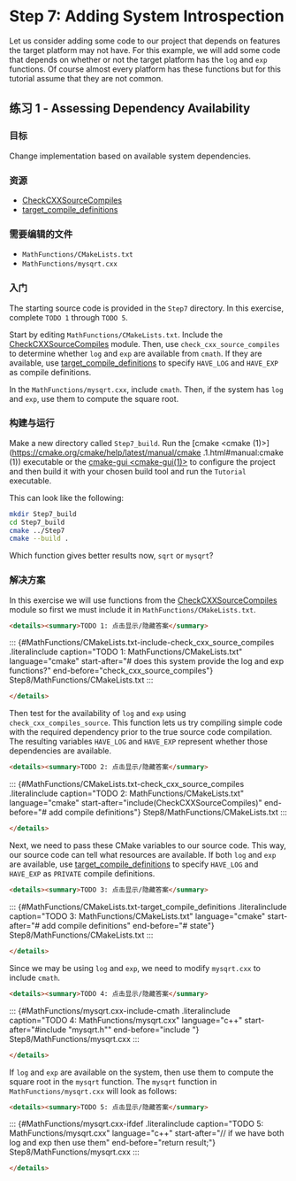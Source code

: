 # Step 7: Adding System Introspection

Let us consider adding some code to our project that depends on features
the target platform may not have. For this example, we will add some
code that depends on whether or not the target platform has the `log`
and `exp` functions. Of course almost every platform has these functions
but for this tutorial assume that they are not common.

## 练习 1 - Assessing Dependency Availability

### 目标

Change implementation based on available system dependencies.

### 资源

-   [CheckCXXSourceCompiles](https://cmake.org/cmake/help/latest/module/CheckCXXSourceCompiles.html#module:CheckCXXSourceCompiles)
-   [target_compile_definitions](https://cmake.org/cmake/help/latest/command/target_compile_definitions.html#command:target_compile_definitions)

### 需要编辑的文件

-   `MathFunctions/CMakeLists.txt`
-   `MathFunctions/mysqrt.cxx`

### 入门

The starting source code is provided in the `Step7` directory. In this
exercise, complete `TODO 1` through `TODO 5`.

Start by editing `MathFunctions/CMakeLists.txt`. Include the
[CheckCXXSourceCompiles](https://cmake.org/cmake/help/latest/module/CheckCXXSourceCompiles.html#module:CheckCXXSourceCompiles) module. Then,
use `check_cxx_source_compiles` to determine whether `log` and `exp` are
available from `cmath`. If they are available, use
[target_compile_definitions](https://cmake.org/cmake/help/latest/command/target_compile_definitions.html#command:target_compile_definitions) to
specify `HAVE_LOG` and `HAVE_EXP` as compile definitions.

In the `MathFunctions/mysqrt.cxx`, include `cmath`. Then, if the system
has `log` and `exp`, use them to compute the square root.

### 构建与运行

Make a new directory called `Step7_build`. Run the
[cmake  <cmake (1)>](https://cmake.org/cmake/help/latest/manual/cmake .1.html#manual:cmake (1)) executable or the
[cmake-gui <cmake-gui(1)>](https://cmake.org/cmake/help/latest/manual/cmake-gui.1.html#manual:cmake-gui(1)) to configure
the project and then build it with your chosen build tool and run the
`Tutorial` executable.

This can look like the following:

```bash
mkdir Step7_build
cd Step7_build
cmake ../Step7
cmake --build .
```

Which function gives better results now, `sqrt` or `mysqrt`?

### 解决方案

In this exercise we will use functions from the
[CheckCXXSourceCompiles](https://cmake.org/cmake/help/latest/module/CheckCXXSourceCompiles.html#module:CheckCXXSourceCompiles) module so
first we must include it in `MathFunctions/CMakeLists.txt`.

```html
<details><summary>TODO 1: 点击显示/隐藏答案</summary>
```
::: {#MathFunctions/CMakeLists.txt-include-check_cxx_source_compiles .literalinclude caption="TODO 1: MathFunctions/CMakeLists.txt" language="cmake" start-after="# does this system provide the log and exp functions?" end-before="check_cxx_source_compiles"}
Step8/MathFunctions/CMakeLists.txt
:::

```html
</details>
```
Then test for the availability of `log` and `exp` using
`check_cxx_compiles_source`. This function lets us try compiling simple
code with the required dependency prior to the true source code
compilation. The resulting variables `HAVE_LOG` and `HAVE_EXP` represent
whether those dependencies are available.

```html
<details><summary>TODO 2: 点击显示/隐藏答案</summary>
```
::: {#MathFunctions/CMakeLists.txt-check_cxx_source_compiles .literalinclude caption="TODO 2: MathFunctions/CMakeLists.txt" language="cmake" start-after="include(CheckCXXSourceCompiles)" end-before="# add compile definitions"}
Step8/MathFunctions/CMakeLists.txt
:::

```html
</details>
```
Next, we need to pass these CMake variables to our source code. This
way, our source code can tell what resources are available. If both
`log` and `exp` are available, use
[target_compile_definitions](https://cmake.org/cmake/help/latest/command/target_compile_definitions.html#command:target_compile_definitions) to
specify `HAVE_LOG` and `HAVE_EXP` as `PRIVATE` compile definitions.

```html
<details><summary>TODO 3: 点击显示/隐藏答案</summary>
```
::: {#MathFunctions/CMakeLists.txt-target_compile_definitions .literalinclude caption="TODO 3: MathFunctions/CMakeLists.txt" language="cmake" start-after="# add compile definitions" end-before="# state"}
Step8/MathFunctions/CMakeLists.txt
:::

```html
</details>
```
Since we may be using `log` and `exp`, we need to modify `mysqrt.cxx` to
include `cmath`.

```html
<details><summary>TODO 4: 点击显示/隐藏答案</summary>
```
::: {#MathFunctions/mysqrt.cxx-include-cmath .literalinclude caption="TODO 4: MathFunctions/mysqrt.cxx" language="c++" start-after="#include \"mysqrt.h\"" end-before="include <iostream>"}
Step8/MathFunctions/mysqrt.cxx
:::

```html
</details>
```
If `log` and `exp` are available on the system, then use them to compute
the square root in the `mysqrt` function. The `mysqrt` function in
`MathFunctions/mysqrt.cxx` will look as follows:

```html
<details><summary>TODO 5: 点击显示/隐藏答案</summary>
```
::: {#MathFunctions/mysqrt.cxx-ifdef .literalinclude caption="TODO 5: MathFunctions/mysqrt.cxx" language="c++" start-after="// if we have both log and exp then use them" end-before="return result;"}
Step8/MathFunctions/mysqrt.cxx
:::

```html
</details>
```
